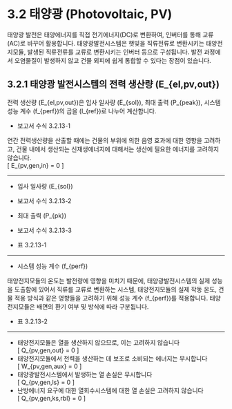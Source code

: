 # 3.2 태양광 (Photovoltaic, PV)

태양광 발전은 태양에너지를 직접 전기에너지(DC)로 변환하여, 인버터를 통해 교류(AC)로 바꾸어 활용합니다. 태양광발전시스템은 햇빛을 직류전류로 변환시키는 태양전지모듈, 발생된 직류전류를 교류로 변환시키는 인버터 등으로 구성됩니다. 발전 과정에서 오염물질이 발생하지 않고 건물 외피에 쉽게 통합할 수 있다는 장점이 있습니다. 

## 3.2.1 태양광 발전시스템의 전력 생산량 \(E_{el,pv,out}\)

전력 생산량 \(E_{el,pv,out}\)은 입사 일사량 \(E_{sol}\), 최대 출력 \(P_{peak}\), 시스템 성능 계수 \(f_{perf}\)의 곱을 \(I_{ref}\)로 나누어 계산합니다.  
- 보고서 수식 3.2.13-1

연간 전력생산량을 산출할 때에는 건물의 부위에 의한 음영 효과에 대한 영향을 고려하고, 건물 내에서 생산되는 신재생에너지에 대해서는 생산에 필요한 에너지를 고려하지 않습니다.  
\[
E_{pv,gen,in} = 0
\]

---

- 입사 일사량 \(E_{sol}\)  
- 보고서 수식 3.2.13-2

- 최대 출력 \(P_{pk}\)  
- 보고서 수식 3.2.13-3 
- 표 3.2.13-1

---

- 시스템 성능 계수 \(f_{perf}\)

태양전지모듈의 온도는 발전량에 영향을 미치기 때문에, 태양광발전시스템의 실제 성능을 도출함에 있어서 직류를 교류로 변환하는 시스템, 태양전지모듈의 실제 작동 온도, 건물 적용 방식과 같은 영향들을 고려하기 위해 성능 계수 \(f_{perf}\)를 적용합니다. 태양전지모듈은 배면의 환기 여부 및 방식에 따라 구분됩니다.  
- 표 3.2.13-2

---
 
- 태양전지모듈은 열을 생산하지 않으므로, 이는 고려하지 않습니다  
 \[
Q_{pv,gen,out} = 0
\]
- 태양전지모듈에서 전력을 생산하는 데 보조로 소비되는 에너지는 무시합니다  
\[
W_{pv,gen,aux} = 0
\]
- 태양광발전시스템에서 발생하는 열 손실은 무시합니다  
\[
Q_{pv,gen,ls} = 0
\]
- 난방에너지 요구에 대한 열회수시스템에 대한 열 손실은 고려하지 않습니다  
\[
Q_{pv,gen,ks,rbl} = 0
\]
